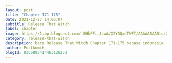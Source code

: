 ```yaml
---
layout: post 
title: "Chapter 171-175"
date: 2021-12-27 14:06:07
subtitle: Release That Witch
label: chapter
image: https://1.bp.blogspot.com/-8HbPFi_4zwA/X2YOQxdTWFI/AAAAAAAABtc/ZjC0JIX7L0U2HaOAmowwAI8VFU6UIeuVwCLcBGAsYHQ/s72-c/rtw-794747-eGILJ7Is.jpg
category: release-that-witch
description: baca Release That Witch Chapter 171-175 bahasa indonesia 
author: Postkomik
blogId: 8365803414463126252
---
```

